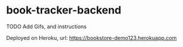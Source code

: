 # book-tracker-backend
TODO Add Gifs, and instructions

Deployed on Heroku, url: https://bookstore-demo123.herokuapp.com
